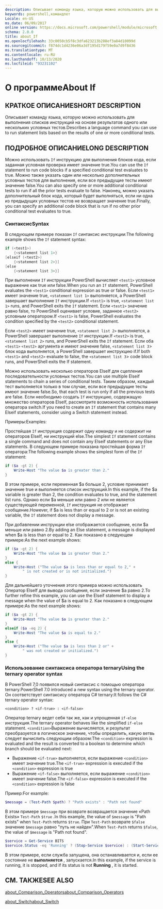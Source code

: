 ```yaml
---
description: Описывает команду языка, которую можно использовать для выполнения списков инструкций на основе результатов одного или нескольких условных тестов.
keywords: powershell,командлет
Locale: en-US
ms.date: 06/09/2017
online version: https://docs.microsoft.com/powershell/module/microsoft.powershell.core/about/about_if?view=powershell-7.1&WT.mc_id=ps-gethelp
schema: 2.0.0
title: about_If
ms.openlocfilehash: 33c0050cb5f8c3dfa623213b288ef3a84d10099d
ms.sourcegitcommit: f874dc1d4236e06a3df195d179f59e0a7d9f8436
ms.translationtype: MT
ms.contentlocale: ru-RU
ms.lasthandoff: 10/13/2020
ms.locfileid: "93231102"
---
```

# <a name="about-if"></a><span data-ttu-id="8bc13-104">О программе</span><span class="sxs-lookup"><span data-stu-id="8bc13-104">About If</span></span>

## <a name="short-description"></a><span data-ttu-id="8bc13-105">КРАТКОЕ ОПИСАНИЕ</span><span class="sxs-lookup"><span data-stu-id="8bc13-105">SHORT DESCRIPTION</span></span>
<span data-ttu-id="8bc13-106">Описывает команду языка, которую можно использовать для выполнения списков инструкций на основе результатов одного или нескольких условных тестов.</span><span class="sxs-lookup"><span data-stu-id="8bc13-106">Describes a language command you can use to run statement lists based on the results of one or more conditional tests.</span></span>

## <a name="long-description"></a><span data-ttu-id="8bc13-107">ПОДРОБНОЕ ОПИСАНИЕ</span><span class="sxs-lookup"><span data-stu-id="8bc13-107">LONG DESCRIPTION</span></span>

<span data-ttu-id="8bc13-108">Можно использовать `If` инструкцию для выполнения блоков кода, если заданная условная проверка имеет значение true.</span><span class="sxs-lookup"><span data-stu-id="8bc13-108">You can use the `If` statement to run code blocks if a specified conditional test evaluates to true.</span></span> <span data-ttu-id="8bc13-109">Можно также указать один или несколько дополнительных условных тестов для выполнения, если все предыдущие тесты имеют значение false.</span><span class="sxs-lookup"><span data-stu-id="8bc13-109">You can also specify one or more additional conditional tests to run if all the prior tests evaluate to false.</span></span> <span data-ttu-id="8bc13-110">Наконец, можно указать дополнительный блок кода, который будет выполняться, если ни одна из предыдущих условных тестов не возвращает значение true.</span><span class="sxs-lookup"><span data-stu-id="8bc13-110">Finally, you can specify an additional code block that is run if no other prior conditional test evaluates to true.</span></span>

### <a name="syntax"></a><span data-ttu-id="8bc13-111">Синтаксис</span><span class="sxs-lookup"><span data-stu-id="8bc13-111">Syntax</span></span>

<span data-ttu-id="8bc13-112">В следующем примере показан `If` синтаксис инструкции:</span><span class="sxs-lookup"><span data-stu-id="8bc13-112">The following example shows the `If` statement syntax:</span></span>

```powershell
if (<test1>)
    {<statement list 1>}
[elseif (<test2>)
    {<statement list 2>}]
[else
    {<statement list 3>}]
```

<span data-ttu-id="8bc13-113">При выполнении `If` инструкции PowerShell вычисляет `<test1>` условное выражение как true или false.</span><span class="sxs-lookup"><span data-stu-id="8bc13-113">When you run an `If` statement, PowerShell evaluates the `<test1>` conditional expression as true or false.</span></span> <span data-ttu-id="8bc13-114">Если `<test1>` имеет значение true, `<statement list 1>` выполняется, а PowerShell завершает выполнение `If` инструкции.</span><span class="sxs-lookup"><span data-stu-id="8bc13-114">If `<test1>` is true, `<statement list 1>` runs, and PowerShell exits the `If` statement.</span></span> <span data-ttu-id="8bc13-115">Если `<test1>` значение равно false, то PowerShell оценивает условие, заданное `<test2>` условным оператором.</span><span class="sxs-lookup"><span data-stu-id="8bc13-115">If `<test1>` is false, PowerShell evaluates the condition specified by the `<test2>` conditional statement.</span></span>

<span data-ttu-id="8bc13-116">Если `<test2>` имеет значение true, `<statement list 2>` выполняется, а PowerShell завершает выполнение `If` инструкции.</span><span class="sxs-lookup"><span data-stu-id="8bc13-116">If `<test2>` is true, `<statement list 2>` runs, and PowerShell exits the `If` statement.</span></span> <span data-ttu-id="8bc13-117">Если оба `<test1>` `<test2>` аргумента и имеют значение false, `<statement list 3`> блок кода выполняется, а PowerShell завершает инструкцию if.</span><span class="sxs-lookup"><span data-stu-id="8bc13-117">If both `<test1>` and `<test2>` evaluate to false, the `<statement list 3`> code block runs, and PowerShell exits the If statement.</span></span>

<span data-ttu-id="8bc13-118">Можно использовать несколько операторов ElseIf для сцепления последовательности условных тестов.</span><span class="sxs-lookup"><span data-stu-id="8bc13-118">You can use multiple Elseif statements to chain a series of conditional tests.</span></span> <span data-ttu-id="8bc13-119">Таким образом, каждый тест выполняется только в том случае, если все предыдущие тесты имеют значение false.</span><span class="sxs-lookup"><span data-stu-id="8bc13-119">So, that each test is run only if all the previous tests are false.</span></span>
<span data-ttu-id="8bc13-120">Если необходимо создать `If` инструкцию, содержащую множество операторов ElseIf, рассмотрите возможность использования оператора switch.</span><span class="sxs-lookup"><span data-stu-id="8bc13-120">If you need to create an `If` statement that contains many Elseif statements, consider using a Switch statement instead.</span></span>

<span data-ttu-id="8bc13-121">Примеры:</span><span class="sxs-lookup"><span data-stu-id="8bc13-121">Examples:</span></span>

<span data-ttu-id="8bc13-122">Простейшая `If` инструкция содержит одну команду и не содержит ни операторов ElseIf, ни инструкций else.</span><span class="sxs-lookup"><span data-stu-id="8bc13-122">The simplest `If` statement contains a single command and does not contain any Elseif statements or any Else statements.</span></span> <span data-ttu-id="8bc13-123">В следующем примере показана простейшая форма `If` оператора:</span><span class="sxs-lookup"><span data-stu-id="8bc13-123">The following example shows the simplest form of the `If` statement:</span></span>

```powershell
if ($a -gt 2) {
    Write-Host "The value $a is greater than 2."
}
```

<span data-ttu-id="8bc13-124">В этом примере, если переменная $a больше 2, условие принимает значение true и выполняется список инструкций.</span><span class="sxs-lookup"><span data-stu-id="8bc13-124">In this example, if the $a variable is greater than 2, the condition evaluates to true, and the statement list runs.</span></span> <span data-ttu-id="8bc13-125">Однако если $a меньше или равно 2 или не является существующей переменной, `If` инструкция не отображает сообщение.</span><span class="sxs-lookup"><span data-stu-id="8bc13-125">However, if $a is less than or equal to 2 or is not an existing variable, the `If` statement does not display a message.</span></span>

<span data-ttu-id="8bc13-126">При добавлении инструкции else отображается сообщение, если $a меньше или равно 2.</span><span class="sxs-lookup"><span data-stu-id="8bc13-126">By adding an Else statement, a message is displayed when $a is less than or equal to 2.</span></span> <span data-ttu-id="8bc13-127">Как показано в следующем примере:</span><span class="sxs-lookup"><span data-stu-id="8bc13-127">As the next example shows:</span></span>

```powershell
if ($a -gt 2) {
    Write-Host "The value $a is greater than 2."
}
else {
    Write-Host ("The value $a is less than or equal to 2," +
        " is not created or is not initialized.")
}
```

<span data-ttu-id="8bc13-128">Для дальнейшего уточнения этого примера можно использовать Оператор ElseIf для вывода сообщения, если значение $a равно 2.</span><span class="sxs-lookup"><span data-stu-id="8bc13-128">To further refine this example, you can use the Elseif statement to display a message when the value of $a is equal to 2.</span></span> <span data-ttu-id="8bc13-129">Как показано в следующем примере:</span><span class="sxs-lookup"><span data-stu-id="8bc13-129">As the next example shows:</span></span>

```powershell
if ($a -gt 2) {
    Write-Host "The value $a is greater than 2."
}
elseif ($a -eq 2) {
    Write-Host "The value $a is equal to 2."
}
else {
    Write-Host ("The value $a is less than 2 or" +
        " was not created or initialized.")
}
```

### <a name="using-the-ternary-operator-syntax"></a><span data-ttu-id="8bc13-130">Использование синтаксиса оператора ternary</span><span class="sxs-lookup"><span data-stu-id="8bc13-130">Using the ternary operator syntax</span></span>

<span data-ttu-id="8bc13-131">В PowerShell 7,0 появился новый синтаксис с помощью оператора ternary.</span><span class="sxs-lookup"><span data-stu-id="8bc13-131">PowerShell 7.0 introduced a new syntax using the ternary operator.</span></span> <span data-ttu-id="8bc13-132">Он соответствует синтаксису оператора C# ternary:</span><span class="sxs-lookup"><span data-stu-id="8bc13-132">It follows the C# ternary operator syntax:</span></span>

```Syntax
<condition> ? <if-true> : <if-false>
```

<span data-ttu-id="8bc13-133">Оператор ternary ведет себя так же, как и упрощенная `if-else` инструкция.</span><span class="sxs-lookup"><span data-stu-id="8bc13-133">The ternary operator behaves like the simplified `if-else` statement.</span></span> <span data-ttu-id="8bc13-134">`<condition>`Выражение вычисляется, и результат преобразуется в логическое значение, чтобы определить, какую ветвь следует вычислить следующим образом:</span><span class="sxs-lookup"><span data-stu-id="8bc13-134">The `<condition>` expression is evaluated and the result is converted to a boolean to determine which branch should be evaluated next:</span></span>

- <span data-ttu-id="8bc13-135">Выражение `<if-true>` выполняется, если выражение `<condition>` имеет значение true.</span><span class="sxs-lookup"><span data-stu-id="8bc13-135">The `<if-true>` expression is executed if the `<condition>` expression is true</span></span>
- <span data-ttu-id="8bc13-136">Выражение `<if-false>` выполняется, если выражение `<condition>` имеет значение false.</span><span class="sxs-lookup"><span data-stu-id="8bc13-136">The `<if-false>` expression is executed if the `<condition>` expression is false</span></span>

<span data-ttu-id="8bc13-137">Пример:</span><span class="sxs-lookup"><span data-stu-id="8bc13-137">For example:</span></span>

```powershell
$message = (Test-Path $path) ? "Path exists" : "Path not found"
```

<span data-ttu-id="8bc13-138">В этом примере `$message` при возврате возвращается значение «Path Exists» `Test-Path` `$true` .</span><span class="sxs-lookup"><span data-stu-id="8bc13-138">In this example, the value of `$message` is "Path exists" when `Test-Path` returns `$true`.</span></span> <span data-ttu-id="8bc13-139">При `Test-Path` возврате `$false` значение `$message` равно "путь не найден".</span><span class="sxs-lookup"><span data-stu-id="8bc13-139">When `Test-Path` returns `$false`, the value of `$message` is "Path not found".</span></span>

```powershell
$service = Get-Service BITS
$service.Status -eq 'Running' ? (Stop-Service $service) : (Start-Service $service)
```

<span data-ttu-id="8bc13-140">В этом примере, если служба запущена, она останавливается и, если ее состояние не **выполняется** , запускается.</span><span class="sxs-lookup"><span data-stu-id="8bc13-140">In this example, if the service is running, it is stopped, and if its status is not **Running** , it is started.</span></span>

## <a name="see-also"></a><span data-ttu-id="8bc13-141">СМ. ТАКЖЕ</span><span class="sxs-lookup"><span data-stu-id="8bc13-141">SEE ALSO</span></span>

[<span data-ttu-id="8bc13-142">about_Comparison_Operators</span><span class="sxs-lookup"><span data-stu-id="8bc13-142">about_Comparison_Operators</span></span>](about_Comparison_Operators.md)

[<span data-ttu-id="8bc13-143">about_Switch</span><span class="sxs-lookup"><span data-stu-id="8bc13-143">about_Switch</span></span>](about_Switch.md)

